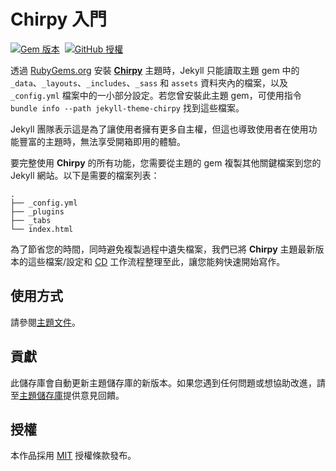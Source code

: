 # Chirpy 入門

[![Gem 版本](https://img.shields.io/gem/v/jekyll-theme-chirpy)][gem]&nbsp;
[![GitHub 授權](https://img.shields.io/github/license/cotes2020/chirpy-starter.svg?color=blue)][mit]

透過 [RubyGems.org][gem] 安裝 [**Chirpy**][chirpy] 主題時，Jekyll 只能讀取主題 gem 中的 `_data`、`_layouts`、`_includes`、`_sass` 和 `assets` 資料夾內的檔案，以及 `_config.yml` 檔案中的一小部分設定。若您曾安裝此主題 gem，可使用指令 `bundle info --path jekyll-theme-chirpy` 找到這些檔案。

Jekyll 團隊表示這是為了讓使用者擁有更多自主權，但這也導致使用者在使用功能豐富的主題時，無法享受開箱即用的體驗。

要完整使用 **Chirpy** 的所有功能，您需要從主題的 gem 複製其他關鍵檔案到您的 Jekyll 網站。以下是需要的檔案列表：

```shell
.
├── _config.yml
├── _plugins
├── _tabs
└── index.html
```

為了節省您的時間，同時避免複製過程中遺失檔案，我們已將 **Chirpy** 主題最新版本的這些檔案/設定和 [CD][CD] 工作流程整理至此，讓您能夠快速開始寫作。

## 使用方式

請參閱[主題文件](https://github.com/cotes2020/jekyll-theme-chirpy/wiki)。

## 貢獻

此儲存庫會自動更新主題儲存庫的新版本。如果您遇到任何問題或想協助改進，請至[主題儲存庫][chirpy]提供意見回饋。

## 授權

本作品採用 [MIT][mit] 授權條款發布。

[gem]: https://rubygems.org/gems/jekyll-theme-chirpy
[chirpy]: https://github.com/cotes2020/jekyll-theme-chirpy/
[CD]: https://en.wikipedia.org/wiki/Continuous_deployment
[mit]: https://github.com/cotes2020/chirpy-starter/blob/master/LICENSE